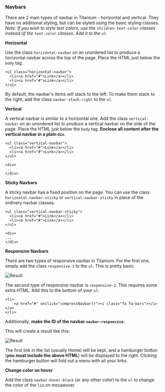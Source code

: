### Navbars

There are 2 main types of navbar in Titanium - horizontal and vertical. They have no additional styling, but can be styled using the basic styling classes. *Note: If you wish to style text colors, use the `children-text-color` classes instead of the `text-color` classes. Add it to the `ul`.*

**Horizontal**

Use the class `horizontal-navbar` on an unordered list to produce a horizontal navbar across the top of the page. Place the HTML just below the `body` tag.

```
<ul class="horizontal-navbar">
  <li><a href="#">Link</a></li>
  <li><a href="#">Link</a></li>
</ul>
```

By default, the navbar's items will stack to the left. To make them stack to the right, add the class `navbar-stack-right` to the `ul`.

**Vertical**

A vertical navbar is similar to a horizontal one. Add the class `vertical-navbar` on an unordered list to produce a vertical navbar on the side of the page. Place the HTML just below the `body` tag. **Enclose all content after the vertical navbar in a plain `div`.**

```
<ul class="vertical-navbar">
  <li><a href="#">Link</a></li>
  <li><a href="#">Link</a></li>
</ul>

<div>
...
</div>
```

**Sticky Navbars**

A sticky navbar has a fixed position on the page. You can use the class `horizontal-navbar-sticky` or `vertical-navbar-sticky` in place of the ordinary navbar classes.

```
<ul class="vertical-navbar-sticky">
  <li><a href="#">Link</a></li>
  <li><a href="#">Link</a></li>
</ul>

<div>
...
</div>
```

**Responsive Navbars**

There are two types of responsive navbar in Titanium. For the first one, simply add the class `responsive-1` to the `ul`. This is pretty basic.

![Result](https://preview.ibb.co/kwnvCz/Capture.png)

The second type of responsive navbar is `responsive-2`. This requires some extra HTML. Add this to the bottom of your `ul`:

```
<li>
    <a href="#" onclick="compressNavbar()"><i class="fa fa-bars"></i></a>
</li>
```

Additionally, **make the ID of the navbar `navbar-responsive`.**

This will create a result like this:

![Result](https://image.ibb.co/hqC1kK/Capture.png)

The first link in the list (usually Home) will be kept, and a hamburger button (**you must include the above HTML**) will be displayed to the right. Clicking the hamburger button will fold out a menu with all your links.

**Change color on hover**

Add the class `navbar-hover-black` (or any other color) to the `ul` to change the color of the `li`s on mouseover.

